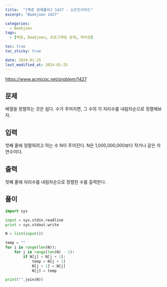 ```yaml
---
title:  "[백준 문제풀이] 1427 - 소트인사이드"
excerpt: "Baekjoon 1427"

categories:
  - Baekjoon
tags:
  - [백준, Baekjoon, 프로그래밍 문제, 파이썬]

toc: true
toc_sticky: true

date: 2024-01-25
last_modified_at: 2024-01-25
---
```


https://www.acmicpc.net/problem/1427

## 문제
배열을 정렬하는 것은 쉽다. 수가 주어지면, 그 수의 각 자리수를 내림차순으로 정렬해보자.

## 입력
첫째 줄에 정렬하려고 하는 수 N이 주어진다. N은 1,000,000,000보다 작거나 같은 자연수이다.

## 출력
첫째 줄에 자리수를 내림차순으로 정렬한 수를 출력한다.

## 풀이
 
```py
import sys

input = sys.stdin.readline
print = sys.stdout.write

N = list(input())

temp = ""
for i in range(len(N)):
    for j in range(len(N) - 1):
        if N[j] < N[j + 1]:
            temp = N[j + 1]
            N[j + 1] = N[j]
            N[j] = temp

print("".join(N))
```
